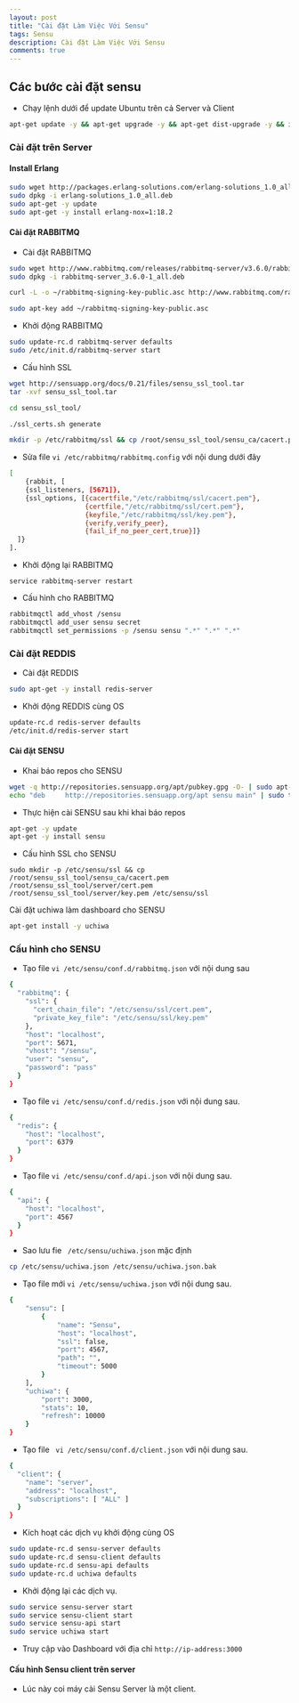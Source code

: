 ```yaml
---
layout: post
title: "Cài đặt Làm Việc Với Sensu"
tags: Sensu
description: Cài đặt Làm Việc Với Sensu
comments: true
---
```

## Các bước cài đặt sensu
- Chạy lệnh dưới để update Ubuntu trên cả Server và Client

```sh
apt-get update -y && apt-get upgrade -y && apt-get dist-upgrade -y && init 6
```

### Cài đặt trên Server 

####  Install Erlang
```sh
sudo wget http://packages.erlang-solutions.com/erlang-solutions_1.0_all.deb
sudo dpkg -i erlang-solutions_1.0_all.deb
sudo apt-get -y update
sudo apt-get -y install erlang-nox=1:18.2
```


#### Cài đặt RABBITMQ

- Cài đặt RABBITMQ
```sh
sudo wget http://www.rabbitmq.com/releases/rabbitmq-server/v3.6.0/rabbitmq-server_3.6.0-1_all.deb
sudo dpkg -i rabbitmq-server_3.6.0-1_all.deb

curl -L -o ~/rabbitmq-signing-key-public.asc http://www.rabbitmq.com/rabbitmq-signing-key-public.asc

sudo apt-key add ~/rabbitmq-signing-key-public.asc

```

- Khởi động RABBITMQ
```sh
sudo update-rc.d rabbitmq-server defaults
sudo /etc/init.d/rabbitmq-server start
```

- Cấu hình SSL
```sh
wget http://sensuapp.org/docs/0.21/files/sensu_ssl_tool.tar
tar -xvf sensu_ssl_tool.tar

cd sensu_ssl_tool/

./ssl_certs.sh generate

mkdir -p /etc/rabbitmq/ssl && cp /root/sensu_ssl_tool/sensu_ca/cacert.pem /root/sensu_ssl_tool/server/cert.pem /root/sensu_ssl_tool/server/key.pem /etc/rabbitmq/ssl
```

- Sửa file `vi /etc/rabbitmq/rabbitmq.config` với nội dung dưới đây
```sh
[
    {rabbit, [
    {ssl_listeners, [5671]},
    {ssl_options, [{cacertfile,"/etc/rabbitmq/ssl/cacert.pem"},
                   {certfile,"/etc/rabbitmq/ssl/cert.pem"},
                   {keyfile,"/etc/rabbitmq/ssl/key.pem"},
                   {verify,verify_peer},
                   {fail_if_no_peer_cert,true}]}
  ]}
].
```

- Khởi động lại RABBITMQ
```
service rabbitmq-server restart
```


- Cấu hình cho RABBITMQ
```sh
rabbitmqctl add_vhost /sensu
rabbitmqctl add_user sensu secret
rabbitmqctl set_permissions -p /sensu sensu ".*" ".*" ".*"
```

### Cài đặt REDDIS
- Cài đặt REDDIS
```sh
sudo apt-get -y install redis-server
```

- Khởi động REDDIS cùng OS
```sh
update-rc.d redis-server defaults
/etc/init.d/redis-server start
```

#### Cài đặt SENSU

- Khai báo repos cho SENSU
```sh
wget -q http://repositories.sensuapp.org/apt/pubkey.gpg -O- | sudo apt-key add -
echo "deb     http://repositories.sensuapp.org/apt sensu main" | sudo tee /etc/apt/sources.list.d/sensu.list
```

- Thực hiện cài SENSU sau khi khai báo repos
```sh
apt-get -y update
apt-get -y install sensu
```

- Cấu hình SSL cho SENSU
```
sudo mkdir -p /etc/sensu/ssl && cp /root/sensu_ssl_tool/sensu_ca/cacert.pem /root/sensu_ssl_tool/server/cert.pem /root/sensu_ssl_tool/server/key.pem /etc/sensu/ssl
```

 Cài đặt uchiwa làm dashboard cho SENSU
```sh
apt-get install -y uchiwa
```


### Cấu hình cho SENSU

- Tạo file `vi /etc/sensu/conf.d/rabbitmq.json` với nội dung sau
```sh 
{
  "rabbitmq": {
    "ssl": {
      "cert_chain_file": "/etc/sensu/ssl/cert.pem",
      "private_key_file": "/etc/sensu/ssl/key.pem"
    },
    "host": "localhost",
    "port": 5671,
    "vhost": "/sensu",
    "user": "sensu",
    "password": "pass"
  }
}

```

- Tạo file  `vi /etc/sensu/conf.d/redis.json` với nội dung sau.
```sh
{
  "redis": {
    "host": "localhost",
    "port": 6379
  }
}
```

- Tạo file `vi /etc/sensu/conf.d/api.json` với nội dung sau.
```sh
{
  "api": {
    "host": "localhost",
    "port": 4567
  }
}
```

- Sao lưu fie ` /etc/sensu/uchiwa.json` mặc định
```sh
cp /etc/sensu/uchiwa.json /etc/sensu/uchiwa.json.bak
```



- Tạo file mới `vi /etc/sensu/uchiwa.json` với nội dung sau.
```sh
{
    "sensu": [
        {
            "name": "Sensu",
            "host": "localhost",
            "ssl": false,
            "port": 4567,
            "path": "",
            "timeout": 5000
        }
    ],
    "uchiwa": {
        "port": 3000,
        "stats": 10,
        "refresh": 10000
    }
}
```

- Tạo file ` vi /etc/sensu/conf.d/client.json` với nội dung sau.
```sh
{
  "client": {
    "name": "server",
    "address": "localhost",
    "subscriptions": [ "ALL" ]
  }
}
```

- Kích hoạt các dịch vụ khởi động cùng OS
```sh
sudo update-rc.d sensu-server defaults
sudo update-rc.d sensu-client defaults
sudo update-rc.d sensu-api defaults
sudo update-rc.d uchiwa defaults
```

- Khởi động lại các dịch vụ.
```sh
sudo service sensu-server start
sudo service sensu-client start
sudo service sensu-api start
sudo service uchiwa start
```

- Truy cập vào Dashboard với địa chỉ `http://ip-address:3000`

#### Cấu hình Sensu client trên server 

- Lúc này coi máy cài Sensu Server là một client.

